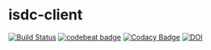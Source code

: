 # isdc-client
[![Build Status](https://travis-ci.org/volodymyrss/isdc-client.svg?branch=master)](https://travis-ci.org/volodymyrss/isdc-client)
[![codebeat badge](https://codebeat.co/badges/be1fafc7-ebdc-4fdd-8f60-18b1630c85bc)](https://codebeat.co/projects/github-com-volodymyrss-isdc-client-master)
[![Codacy Badge](https://api.codacy.com/project/badge/Grade/940dc23fa91942e8b2ed32f4d5d3287d)](https://www.codacy.com/app/vladimir.savchenko/isdc-client?utm_source=github.com&amp;utm_medium=referral&amp;utm_content=volodymyrss/isdc-client&amp;utm_campaign=Badge_Grade)
[![DOI](https://zenodo.org/badge/72007541.svg)](https://zenodo.org/badge/latestdoi/72007541)
